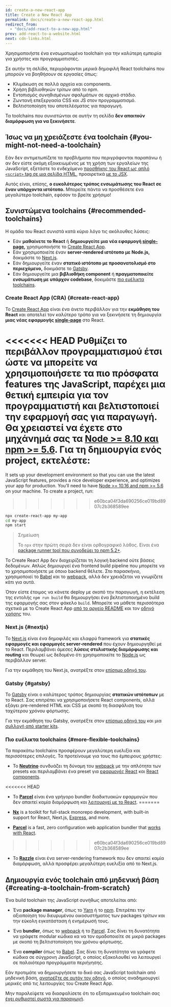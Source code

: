 ```yaml
---
id: create-a-new-react-app
title: Create a New React App
permalink: docs/create-a-new-react-app.html
redirect_from:
  - "docs/add-react-to-a-new-app.html"
prev: add-react-to-a-website.html
next: cdn-links.html
---
```


Χρησιμοποιήστε ένα ενσωματωμένο toolchain για την καλύτερη εμπειρία για χρήστες και προγραμματιστές.

Σε αυτήν τη σελίδα, περιγράφονται μερικά δημοφιλή React toolchains που μπορούν να βοηθήσουν σε εργασίες όπως:

* Κλιμάκωση σε πολλά αρχεία και components.
* Χρήση βιβλιοθηκών τρίτων από το npm.
* Εντοπισμός συνηθισμένων σφαλμάτων σε αρχικό στάδιο.
* Ζωντανή επεξεργασία CSS και JS στον προγραμματισμό.
* Βελτιστοποίηση του αποτελέσματος για παραγωγή.

Τα toolchains που συνιστώνται σε αυτήν τη σελίδα **δεν απαιτούν διαμόρφωση για να ξεκινήσετε**.

## Ίσως να μη χρειάζεστε ένα toolchain {#you-might-not-need-a-toolchain}

Εάν δεν αντιμετωπίζετε τα προβλήματα που περιγράφονται παραπάνω ή αν δεν είστε ακόμη εξοικειωμένος με τη χρήση των εργαλείων της JavaScript, εξετάστε το ενδεχόμενο [προσθήκης του React ως απλό `<script>` tag σε μια σελίδα HTML](/docs/add-react-to-a-website.html), προαιρετικά [με το JSX](/docs/add-react-to-a-website.html#optional-try-react-with-jsx).

Αυτός είναι, επίσης, **ο ευκολότερος τρόπος ενσωμάτωσης του React σε έναν υπάρχοντα ιστότοπο.** Μπορείτε πάντα να προσθέσετε ένα μεγαλύτερο toolchain, εφόσον το βρείτε χρήσιμο!

## Συνιστώμενα toolchains {#recommended-toolchains}

Η ομάδα του React συνιστά κατά κύριο λόγο τις ακόλουθες λύσεις:

- Εάν **μαθαίνετε το React** ή **δημιουργείτε μια νέα εφαρμογή [single-page](/docs/glossary.html#single-page-application),** χρησιμοποιήστε το [Create React App](#create-react-app).
- Εάν χρησιμοποιείτε έναν **server-rendered ιστότοπο με Node.js,** δοκιμάστε το [Next.js](#nextjs).
- Εάν δημιουργείτε έναν **στατικό ιστότοπο με προσανατολισμό στο περιεχόμενο,** δοκιμάστε το [Gatsby](#gatsby).
- Εάν δημιουργείτε μια **βιβλιοθήκη component** ή **πραγματοποιείτε ενσωμάτωση με υπάρχον codebase**, δοκιμάστε [πιο ευέλικτα toolchains](#more-flexible-toolchains).

### Create React App (CRA) {#create-react-app}

Το [Create React App](https://github.com/facebookincubator/create-react-app) είναι ένα άνετο περιβάλλον για την **εκμάθηση του React** και αποτελεί τον καλύτερο τρόπο για να ξεκινήσετε τη δημιουργία **μιας νέας εφαρμογής [single-page](/docs/glossary.html#single-page-application)** στο React.

<<<<<<< HEAD
Ρυθμίζει το περιβάλλον προγραμματισμού έτσι ώστε να μπορείτε να χρησιμοποιήσετε τα πιο πρόσφατα features της JavaScript, παρέχει μια θετική εμπειρία για τον προγραμματιστή και βελτιστοποιεί την εφαρμογή σας για παραγωγή. Θα χρειαστεί να έχετε στο μηχάνημά σας τα [Node >= 8.10 και npm >= 5.6](https://nodejs.org/en/). Για τη δημιουργία ενός project, εκτελέστε:
=======
It sets up your development environment so that you can use the latest JavaScript features, provides a nice developer experience, and optimizes your app for production. You’ll need to have [Node >= 10.16 and npm >= 5.6](https://nodejs.org/en/) on your machine. To create a project, run:
>>>>>>> e60bca04f3da690256ce019bd8907c2b368589ee

```bash
npx create-react-app my-app
cd my-app
npm start
```

>Σημείωση
>
>Το `npx` στην πρώτη σειρά δεν είναι ορθογραφικό λάθος. Είναι ένα [package runner tool που συνοδεύει το npm 5.2+](https://medium.com/@maybekatz/introducing-npx-an-npm-package-runner-55f7d4bd282b).

Το Create React App δεν διαχειρίζεται τη λογική backend ούτε βάσεις δεδομένων. Απλώς δημιουργεί ένα frontend build pipeline που μπορείτε να το χρησιμοποιήσετε με όποιο backend θέλετε. Στο παρασκήνιο, χρησιμοποιεί το [Babel](https://babeljs.io/) και το [webpack](https://webpack.js.org/), αλλά δεν χρειάζεται να γνωρίζετε κάτι για αυτά.

Όταν είστε έτοιμος να κάνετε deploy με σκοπό την παραγωγή, η εκτέλεση της εντολής `npm run build` θα δημιουργήσει ένα βελτιστοποιημένο build της εφαρμογής σας στον φάκελο `build`. Μπορείτε να μάθετε περισσότερα σχετικά με το Create React App [από το αρχείο README](https://github.com/facebookincubator/create-react-app#create-react-app--) και τον [οδηγό χρήσης](https://facebook.github.io/create-react-app/) του.

### Next.js {#nextjs}

Το [Next.js](https://nextjs.org/) είναι ένα δημοφιλές και ελαφρύ framework για **στατικές εφαρμογές και εφαρμογές server‑rendered** που έχουν δημιουργηθεί με το React. Περιλαμβάνει άμεσες **λύσεις στυλιστικής διαμόρφωσης και routing** και θεωρεί ως δεδομένο ότι χρησιμοποιείτε το [Node.js](https://nodejs.org/) ως περιβάλλον server.

Για την εκμάθηση του Next.js, ανατρέξτε στον [επίσημο οδηγό του](https://nextjs.org/learn/).

### Gatsby {#gatsby}

Το [Gatsby](https://www.gatsbyjs.org/) είναι ο καλύτερος τρόπος δημιουργίας **στατικών ιστότοπων** με το React. Σας επιτρέπει να χρησιμοποιήσετε React components, αλλά εξάγει pre-rendered HTML και CSS με σκοπό τη διασφάλιση του ταχύτερου χρόνου φόρτωσης.

Για την εκμάθηση του Gatsby, ανατρέξτε στον [επίσημο οδηγό του](https://www.gatsbyjs.org/docs/) και μια [συλλογή από starter kits](https://www.gatsbyjs.org/docs/gatsby-starters/).

### Πιο ευέλικτα toolchains {#more-flexible-toolchains}

Τα παρακάτω toolchains προσφέρουν μεγαλύτερη ευελιξία και περισσότερες επιλογές. Τα προτείνουμε για τους πιο έμπειρους χρήστες:

- Το **[Neutrino](https://neutrinojs.org/)** συνδυάζει τη δύναμη του [webpack](https://webpack.js.org/) με την απλότητα των presets και περιλαμβάνει ένα preset για [εφαρμογές React](https://neutrinojs.org/packages/react/) και [React components](https://neutrinojs.org/packages/react-components/).

<<<<<<< HEAD
- Το **[Parcel](https://parceljs.org/)** είναι ένα γρήγορο bundler διαδικτυακών εφαρμογών που δεν απαιτεί καμία διαμόρφωση και [λειτουργεί με το React](https://parceljs.org/recipes.html#react).
=======
- **[Nx](https://nx.dev/react)** is a toolkit for full-stack monorepo development, with built-in support for React, Next.js, [Express](https://expressjs.com/), and more.

- **[Parcel](https://parceljs.org/)** is a fast, zero configuration web application bundler that [works with React](https://parceljs.org/recipes.html#react).
>>>>>>> e60bca04f3da690256ce019bd8907c2b368589ee

- Το **[Razzle](https://github.com/jaredpalmer/razzle)** είναι ένα server-rendering framework που δεν απαιτεί καμία διαμόρφωση, αλλά προσφέρει μεγαλύτερη ευελιξία από το Next.js.

## Δημιουργία ενός toolchain από μηδενική βάση {#creating-a-toolchain-from-scratch}

Ένα build toolchain της JavaScript συνήθως αποτελείται από:

* Ένα **package manager**, όπως το [Yarn](https://yarnpkg.com/) ή το [npm](https://www.npmjs.com/). Επιτρέπει την αξιοποίηση του διευρυμένου οικοσυστήματος των packages τρίτων και την εύκολη εγκατάσταση ή ενημέρωσή τους.

* Ένα **bundler**, όπως το [webpack](https://webpack.js.org/) ή το [Parcel](https://parceljs.org/). Σας δίνει τη δυνατότητα να γράφετε modular κώδικα κα να τον ομαδοποιείτε σε μικρά packages με σκοπό τη βελτιστοποίηση του χρόνου φόρτωσης.

* Ένα **compiler** όπως το [Babel](https://babeljs.io/). Σας δίνει τη δυνατότητα να γράφετε κώδικα σε σύγχρονη JavaScript, ο οποίος εξακολουθεί να λειτουργεί σε παλαιότερα προγράμματα περιήγησης.

Εάν προτιμάτε να δημιουργήσετε το δικό σας JavaScript toolchain από μηδενική βάση, [ανατρέξτε σε αυτόν τον οδηγό](https://blog.usejournal.com/creating-a-react-app-from-scratch-f3c693b84658), ο οποίος αναδημιουργεί μερικές από τις λειτουργίες του Create React App.

Μην παραλείψετε να διασφαλίσετε ότι το εξατομικευμένο toolchain σας [έχει ρυθμιστεί σωστά για παραγωγή](/docs/optimizing-performance.html#use-the-production-build).
